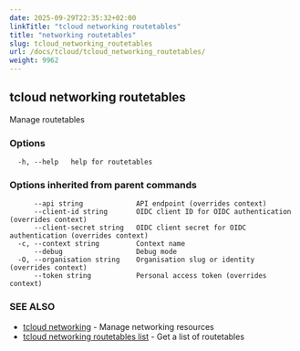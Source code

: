 ```yaml
---
date: 2025-09-29T22:35:32+02:00
linkTitle: "tcloud networking routetables"
title: "networking routetables"
slug: tcloud_networking_routetables
url: /docs/tcloud/tcloud_networking_routetables/
weight: 9962
---
```

## tcloud networking routetables

Manage routetables

### Options

```
  -h, --help   help for routetables
```

### Options inherited from parent commands

```
      --api string             API endpoint (overrides context)
      --client-id string       OIDC client ID for OIDC authentication (overrides context)
      --client-secret string   OIDC client secret for OIDC authentication (overrides context)
  -c, --context string         Context name
      --debug                  Debug mode
  -O, --organisation string    Organisation slug or identity (overrides context)
      --token string           Personal access token (overrides context)
```

### SEE ALSO

* [tcloud networking](/docs/tcloud/tcloud_networking/)	 - Manage networking resources
* [tcloud networking routetables list](/docs/tcloud/tcloud_networking_routetables_list/)	 - Get a list of routetables

